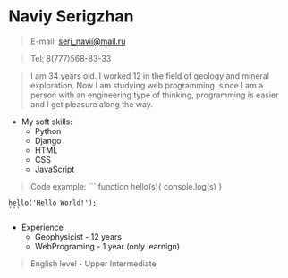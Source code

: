 # Naviy Serigzhan
> E-mail: serj_navii@mail.ru

> Tel: 8(777)568-83-33

> I am 34 years old. I worked 12 in the field of geology and mineral exploration. Now I am studying web programming. since I am a person with an engineering type of thinking, programming is easier and I get pleasure along the way.

* My soft skills:
    * Python
    * Django
    * HTML
    * CSS
    * JavaScript

> Code example:
    ```
    function hello(s){
        console.log(s)
    }

    hello('Hello World!');
    ```

* Experience
    * Geophysicist - 12 years
    * WebPrograming - 1 year (only learnign)

> English level - Upper Intermediate